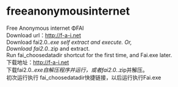 # freeanonymousinternet
Free Anonymous internet ΦFAI<br />
Download url：http://f-a-i.net <br />
Download fai2.0.*.exe self extract and execute. Or, <br />
Download fai2.0.*.zip and extract.<br />
Run fai_choosedatadir shortcut for the first time, and Fai.exe later.<br />
下载地址：http://f-a-i.net <br />
下载fai2.0.*.exe自解压程序并运行，或者fai2.0.*.zip并解压。<br />
初次运行执行 fai_choosedatadir快捷链接，以后运行执行Fai.exe<br />
